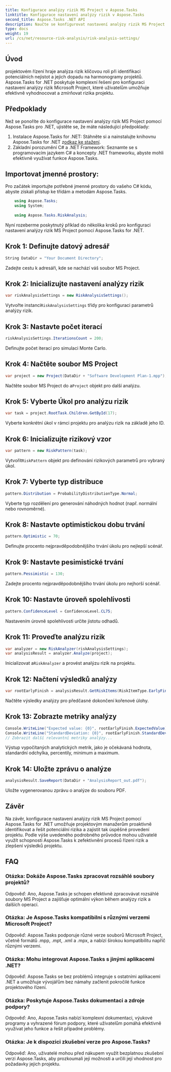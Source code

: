 ```yaml
---
title: Konfigurace analýzy rizik MS Project v Aspose.Tasks
linktitle: Konfigurace nastavení analýzy rizik v Aspose.Tasks
second_title: Aspose.Tasks .NET API
description: Naučte se konfigurovat nastavení analýzy rizik MS Project pomocí Aspose.Tasks pro .NET. Zvyšte efektivitu řízení projektů pomocí pokročilých technik hodnocení rizik.
type: docs
weight: 19
url: /cs/net/resource-risk-analysis/risk-analysis-settings/
---
```

## Úvod
projektovém řízení hraje analýza rizik klíčovou roli při identifikaci potenciálních nejistot a jejich dopadu na harmonogramy projektů. Aspose.Tasks for .NET poskytuje komplexní řešení pro konfiguraci nastavení analýzy rizik Microsoft Project, které uživatelům umožňuje efektivně vyhodnocovat a zmírňovat rizika projektu.
## Předpoklady

Než se ponoříte do konfigurace nastavení analýzy rizik MS Project pomocí Aspose.Tasks pro .NET, ujistěte se, že máte následující předpoklady:
1.  Instalace Aspose.Tasks for .NET: Stáhněte si a nainstalujte knihovnu Aspose.Tasks for .NET z[odkaz ke stažení](https://releases.aspose.com/tasks/net/).
2. Základní porozumění C# a .NET Framework: Seznamte se s programovacím jazykem C# a koncepty .NET frameworku, abyste mohli efektivně využívat funkce Aspose.Tasks.

## Importovat jmenné prostory:
Pro začátek importujte potřebné jmenné prostory do vašeho C# kódu, abyste získali přístup ke třídám a metodám Aspose.Tasks.
```csharp
    using Aspose.Tasks;
    using System;
    
    using Aspose.Tasks.RiskAnalysis;
```

Nyní rozeberme poskytnutý příklad do několika kroků pro konfiguraci nastavení analýzy rizik MS Project pomocí Aspose.Tasks for .NET.
## Krok 1: Definujte datový adresář
```csharp
String DataDir = "Your Document Directory";
```
Zadejte cestu k adresáři, kde se nachází váš soubor MS Project.
## Krok 2: Inicializujte nastavení analýzy rizik
```csharp
var riskAnalysisSettings = new RiskAnalysisSettings();
```
 Vytvořte instanci`RiskAnalysisSettings` třídy pro konfiguraci parametrů analýzy rizik.
## Krok 3: Nastavte počet iterací
```csharp
riskAnalysisSettings.IterationsCount = 200;
```
Definujte počet iterací pro simulaci Monte Carlo.
## Krok 4: Načtěte soubor MS Project
```csharp
var project = new Project(DataDir + "Software Development Plan-1.mpp");
```
 Načtěte soubor MS Project do a`Project` objekt pro další analýzu.
## Krok 5: Vyberte Úkol pro analýzu rizik
```csharp
var task = project.RootTask.Children.GetById(17);
```
Vyberte konkrétní úkol v rámci projektu pro analýzu rizik na základě jeho ID.
## Krok 6: Inicializujte rizikový vzor
```csharp
var pattern = new RiskPattern(task);
```
 Vytvořit`RiskPattern` objekt pro definování rizikových parametrů pro vybraný úkol.
## Krok 7: Vyberte typ distribuce
```csharp
pattern.Distribution = ProbabilityDistributionType.Normal;
```
Vyberte typ rozdělení pro generování náhodných hodnot (např. normální nebo rovnoměrné).
## Krok 8: Nastavte optimistickou dobu trvání
```csharp
pattern.Optimistic = 70;
```
Definujte procento nejpravděpodobnějšího trvání úkolu pro nejlepší scénář.
## Krok 9: Nastavte pesimistické trvání
```csharp
pattern.Pessimistic = 130;
```
Zadejte procento nejpravděpodobnějšího trvání úkolu pro nejhorší scénář.
## Krok 10: Nastavte úroveň spolehlivosti
```csharp
pattern.ConfidenceLevel = ConfidenceLevel.CL75;
```
Nastavením úrovně spolehlivosti určíte jistotu odhadů.
## Krok 11: Proveďte analýzu rizik
```csharp
var analyzer = new RiskAnalyzer(riskAnalysisSettings);
var analysisResult = analyzer.Analyze(project);
```
 Inicializovat a`RiskAnalyzer` a provést analýzu rizik na projektu.
## Krok 12: Načtení výsledků analýzy
```csharp
var rootEarlyFinish = analysisResult.GetRiskItems(RiskItemType.EarlyFinish).Get(project.RootTask);
```
Načtěte výsledky analýzy pro předčasné dokončení kořenové úlohy.
## Krok 13: Zobrazte metriky analýzy
```csharp
Console.WriteLine("Expected value: {0}", rootEarlyFinish.ExpectedValue);
Console.WriteLine("StandardDeviation: {0}", rootEarlyFinish.StandardDeviation);
// Zobrazit další relevantní metriky analýzy...
```
Výstup vypočítaných analytických metrik, jako je očekávaná hodnota, standardní odchylka, percentily, minimum a maximum.
## Krok 14: Uložte zprávu o analýze
```csharp
analysisResult.SaveReport(DataDir + "AnalysisReport_out.pdf");
```
Uložte vygenerovanou zprávu o analýze do souboru PDF.

## Závěr
Na závěr, konfigurace nastavení analýzy rizik MS Project pomocí Aspose.Tasks for .NET umožňuje projektovým manažerům proaktivně identifikovat a řešit potenciální rizika a zajistit tak úspěšné provedení projektu. Podle výše uvedeného podrobného průvodce mohou uživatelé využít schopnosti Aspose.Tasks k zefektivnění procesů řízení rizik a zlepšení výsledků projektu.
## FAQ
### Otázka: Dokáže Aspose.Tasks zpracovat rozsáhlé soubory projektů?
Odpověď: Ano, Aspose.Tasks je schopen efektivně zpracovávat rozsáhlé soubory MS Project a zajišťuje optimální výkon během analýzy rizik a dalších operací.
### Otázka: Je Aspose.Tasks kompatibilní s různými verzemi Microsoft Project?
Odpověď: Aspose.Tasks podporuje různé verze souborů Microsoft Project, včetně formátů .mpp, .mpt, .xml a .mpx, a nabízí širokou kompatibilitu napříč různými verzemi.
### Otázka: Mohu integrovat Aspose.Tasks s jinými aplikacemi .NET?
Odpověď: Aspose.Tasks se bez problémů integruje s ostatními aplikacemi .NET a umožňuje vývojářům bez námahy začlenit pokročilé funkce projektového řízení.
### Otázka: Poskytuje Aspose.Tasks dokumentaci a zdroje podpory?
Odpověď: Ano, Aspose.Tasks nabízí komplexní dokumentaci, výukové programy a vyhrazené fórum podpory, které uživatelům pomáhá efektivně využívat jeho funkce a řešit případné problémy.
### Otázka: Je k dispozici zkušební verze pro Aspose.Tasks?
Odpověď: Ano, uživatelé mohou před nákupem využít bezplatnou zkušební verzi Aspose.Tasks, aby prozkoumali její možnosti a určili její vhodnost pro požadavky jejich projektu.